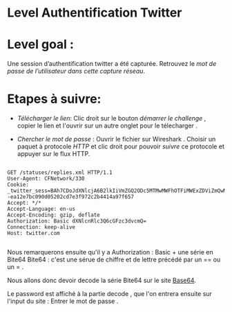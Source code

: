 # Level  Authentification Twitter
# Level goal : 
Une session d’authentification twitter a été capturée.
Retrouvez le *mot de passe de l’utilisateur dans cette capture réseau*. 



# Etapes à suivre:

- _Télécharger le lien_:
Clic droit sur le bouton *démarrer le challenge* , copier le lien et l'ouvrir sur un autre onglet pour le télecharger . 

- _Chercher le mot de passe_ : 
Ouvrir le fichier sur Wireshark . 
Choisir un paquet à protocole *HTTP* et clic droit pour pouvoir *suivre* ce protocole et appuyer sur le flux HTTP.
```

GET /statuses/replies.xml HTTP/1.1
User-Agent: CFNetwork/330
Cookie: _twitter_sess=BAh7CDoJdXNlcjA6B2lkIiVmZGQ2ODc5MTMwMWFhOTFiMWExZDViZmQwMGEz%250AOWNkMyIKZmxhc2hJQzonQWN0aW9uQ29udHJvbGxlcjo6Rmxhc2g6OkZsYXNo%250ASGFzaHsABjoKQHVzZWR7AA%253D%253D--ea12e7bc090d05202cd7e3f972c2b4414a97f657
Accept: */*
Accept-Language: en-us
Accept-Encoding: gzip, deflate
Authorization: Basic dXNlcnRlc3Q6cGFzc3dvcmQ=
Connection: keep-alive
Host: twitter.com


```
Nous remarquerons ensuite qu'il y a Authorization : Basic + une série en Bite64 Bite64 : c'est une sérue de chiffre et de lettre précédé par un == ou un = .

Nous allons donc devoir decode la série Bite64 sur le site [Base64](https://www.base64decode.org/).

Le password est affiché à la partie decode , que l'on entrera ensuite sur l'input du site : Entrer le mot de passe .







